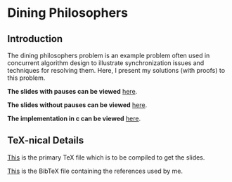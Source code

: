 # Dining Philosophers
 
Introduction
------------

The dining philosophers problem is an example problem often used in concurrent algorithm design to illustrate synchronization issues and techniques for resolving them. Here, I present my solutions (with proofs) to this problem.

**The slides with pauses can be viewed** [here](/DP%20with%20pauses.pdf).

**The slides without pauses can be viewed** [here](DP%20without%20pauses.pdf).

**The implementation in c can be viewed** [here](/implementation).

TeX-nical Details
-----------------

[This](https://github.com/paramrathour/Dining-Philosophers/blob/main/main.tex) is the primary TeX file which is to be compiled to get the slides.

[This](https://github.com/paramrathour/Dining-Philosophers/blob/main/references.bib) is the BibTeX file containing the references used by me.
